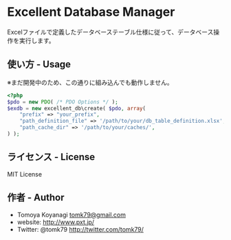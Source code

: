 # Excellent Database Manager

Excelファイルで定義したデータベーステーブル仕様に従って、データベース操作を実行します。

## 使い方 - Usage

※まだ開発中のため、この通りに組み込んでも動作しません。

```php
<?php
$pdo = new PDO( /* PDO Options */ );
$exdb = new excellent_db\create( $pdo, array(
	"prefix" => "your_prefix",
	"path_definition_file" => '/path/to/your/db_table_definition.xlsx',
	"path_cache_dir" => '/path/to/your/caches/',
) );
```

## ライセンス - License

MIT License


## 作者 - Author

- Tomoya Koyanagi <tomk79@gmail.com>
- website: <http://www.pxt.jp/>
- Twitter: @tomk79 <http://twitter.com/tomk79/>
